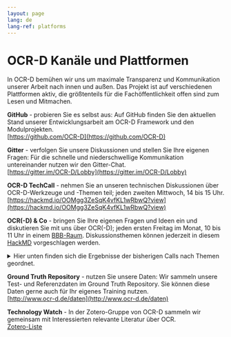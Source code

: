 ```yaml
---
layout: page
lang: de
lang-ref: platforms
---
```

# OCR-D Kanäle und Plattformen

In OCR-D bemühen wir uns um maximale Transparenz und Kommunikation unserer Arbeit nach innen und außen. Das Projekt ist auf verschiedenen Plattformen aktiv,
die größtenteils für die Fachöffentlichkeit offen sind zum Lesen und Mitmachen.

**GitHub** - probieren Sie es selbst aus: Auf GitHub finden Sie den aktuellen Stand unserer Entwicklungsarbeit am OCR-D Framework und den Modulprojekten.  
[https://github.com/OCR-D](https://github.com/OCR-D)

**Gitter** - verfolgen Sie unsere Diskussionen und stellen Sie Ihre eigenen Fragen: Für die schnelle und niederschwellige Kommunikation untereinander nutzen wir den Gitter-Chat.  
[https://gitter.im/OCR-D/Lobby](https://gitter.im/OCR-D/Lobby)

**OCR-D TechCall** - nehmen Sie an unseren technischen Diskussionen über OCR-D-Werkzeuge und -Themen teil; jeden zweiten Mittwoch, 14 bis 15 Uhr.
[https://hackmd.io/OOMgg3ZeSqK4vfKL1wRbwQ?view](https://hackmd.io/OOMgg3ZeSqK4vfKL1wRbwQ?view)

**OCR(-D) & Co** - bringen Sie Ihre eigenen Fragen und Ideen ein und diskutieren Sie mit uns über OCR(-D); jeden ersten Freitag im Monat, 10 bis 11 Uhr in einem 
[BBB-Raum](https://meet.gwdg.de/b/kon-v6q-azq-3el). Diskussionsthemen können jederzeit in diesem [HackMD](https://hackmd.io/-3IoMzjCQKCXPmhe-51PzA) vorgeschlagen werden.
<details>
<summary>Hier unten finden sich die Ergebnisse der bisherigen Calls nach Themen geordnet.</summary>
</details>

**Ground Truth Repository** - nutzen Sie unsere Daten: Wir sammeln unsere Test- und Referenzdaten im Ground Truth Repository. Sie können diese Daten gerne auch für Ihr eigenes Training nutzen.  
[http://www.ocr-d.de/daten](http://www.ocr-d.de/daten)

**Technology Watch** - In der Zotero-Gruppe von OCR-D sammeln wir gemeinsam mit Interessierten relevante Literatur über OCR.  
[Zotero-Liste](https://www.zotero.org/groups/ocr-d)
